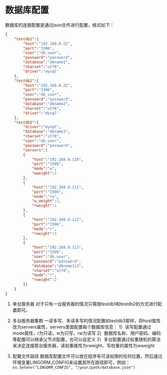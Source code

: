# 数据库配置

数据库的连接配置是通过json文件进行配置，格式如下：

```json
{
    "testdb1":{
        "host":"192.168.0.22",
        "port":"3306",
        "user":"db_user",
        "password":"password",
        "database":"dbname1",
        "charset":"utf8",
        "driver":"mysql"
    },
    "testdb2":{
        "host":"192.168.0.22",
        "port":"3306",
        "user":"db_user",
        "password":"password",
        "database":"dbname2",
        "charset":"utf8",
        "driver":"mysql"
    },
    "testdb3":{
        "driver":"mysql",
        "database":"dbname3",
        "charset":"utf8",
        "user":"db_user",
        "password":"password",
        "servers":[
        {
            "host":"192.168.0.110",
            "port":"3306",
            "mode":"w",
            "wweight":3
        },
        {
            "host":"192.168.0.111",
            "port":"3306",
            "mode":"rw",
            "w_weight":1,
            "rweight":1
        },
        {
            "host":"192.168.0.112",
            "port":"3306",
            "mode":"r",
            "rweight":3
        },
        {
            "host":"192.168.0.113",
            "port":"3306",
            "user":"db_user",
            "password":"password",
            "database":"dbname113",
            "charset":"utf8",
            "mode":"r",
            "rweight":2
        }]
    }
}
```

1. 单台服务器
对于只有一台服务器的情况只需按testdb1和testdb2的方式进行配置即可。

2. 多台服务器集群
一读多写、多读多写的情况配置如testdb3那样，将host属性改为servers属性，servers里面配置每个数据库信息：
1）读写配置通过mode属性，r为只读，w为只写，rw为读写
2）数据库名称、用户密码、编码等配置可以继承父节点配置，也可以自定义
3）多台配置通过权重随机的算法来决定连接那台服务器，读权重属性为rweight、写权重的属性为wweight

3. 配置文件路径
数据库配置文件可以放在程序有可读权限的任何位置，然后通过环境变量LINGORM_CONFIG来设置其所在路径即可，例如：
`os.Setenv("LINGORM_CONFIG", "/your/path/database.json")`
